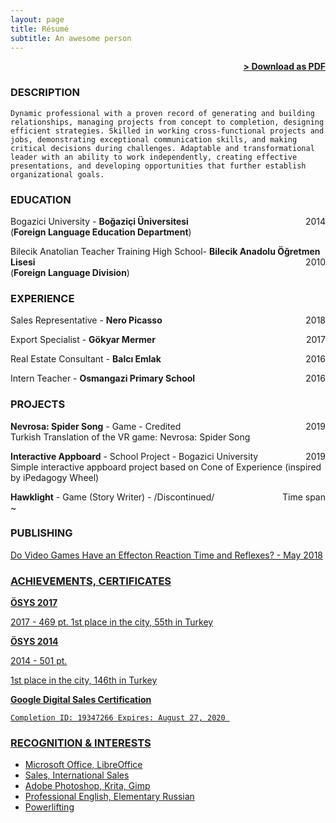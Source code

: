 ```yaml
---
layout: page
title: Résumé
subtitle: An awesome person
---
```


<span style="float: right; "><a href="{{ '/assets/resume.pdf' | prepend: site.baseurl }}"><strong>> Download as PDF</strong></a> </span>
<br>

### DESCRIPTION
``` Dynamic professional with a proven record of generating and building relationships, managing projects from concept to completion, designing efficient strategies. Skilled in working cross-functional projects and jobs, demonstrating exceptional communication skills, and making critical decisions during challenges. Adaptable and transformational leader with an ability to work independently, creating effective presentations, and developing opportunities that further establish organizational goals. ```  

### EDUCATION

 Bogazici University - **Boğaziçi Üniversitesi**  <span style="float: right; ">2014</span>  
(**Foreign Language Education Department**)

Bilecik Anatolian Teacher Training High School- **Bilecik Anadolu Öğretmen Lisesi** <span style="float: right; ">2010</span>  
(**Foreign Language Division**)


### EXPERIENCE

Sales Representative - **Nero Picasso** <span style="float: right; ">2018</span>  
 
Export Specialist - **Gökyar Mermer** <span style="float: right; ">2017</span>  

Real Estate Consultant - **Balcı Emlak** <span style="float: right; ">2016</span>  

Intern Teacher - **Osmangazi Primary School** <span style="float: right; ">2016</span>  


### PROJECTS
**Nevrosa: Spider Song** - Game - Credited <span style="float: right; ">2019</span>  
Turkish Translation of the VR game: Nevrosa: Spider Song 

**Interactive Appboard** - School Project - Bogazici University <span style="float: right; ">2019</span>  
Simple interactive appboard project based on Cone of Experience (inspired by iPedagogy Wheel)  

**Hawklight** - Game (Story Writer) - /Discontinued/ <span style="float: right; ">Time span</span>  
 ~

### PUBLISHING

<a href="https://www.academia.edu/37084109/Do_Video_Games_Have_an_Effect_on_Reaction_Time_and_Reflexes"> Do Video Games Have an Effecton Reaction Time and Reflexes?  - May 2018

### ACHIEVEMENTS, CERTIFICATES

**ÖSYS 2017**

2017 - 469 pt.
1st place in the city, 55th in Turkey

**ÖSYS 2014**

2014 - 501 pt.

1st place in the city, 146th in Turkey

**Google Digital Sales Certification**

    Completion ID: 19347266 Expires: August 27, 2020 

### RECOGNITION & INTERESTS

- Microsoft Office, LibreOffice
- Sales, International Sales
- Adobe Photoshop, Krita, Gimp
- Professional English, Elementary Russian
- Powerlifting
